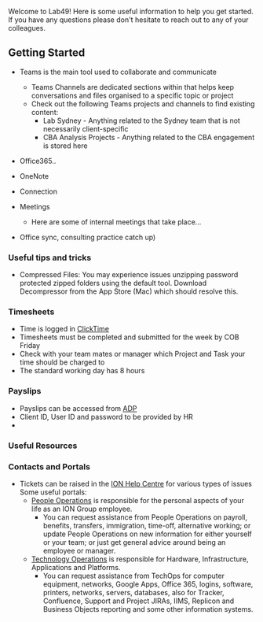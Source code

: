 Welcome to Lab49! Here is some useful information to help you get started. If you have any questions please don't hesitate to reach out to any of your colleagues.

## Getting Started
* Teams is the main tool used to collaborate and communicate
  * Teams Channels are dedicated sections within that helps keep conversations and files organised to a specific topic or project
  * Check out the following Teams projects and channels to find existing content:
      * Lab Sydney - Anything related to the Sydney team that is not necessarily client-specific
      * CBA Analysis Projects - Anything related to the CBA engagement is stored here
* Office365..
* OneNote
* Connection
      
 * Meetings
   * Here are some of internal meetings that take place...
 * Office sync, consulting practice catch up)

### Useful tips and tricks
  * Compressed Files: You may experience issues unzipping password protected zipped folders using the default tool. Download Decompressor from the App Store (Mac) which should resolve this.


### Timesheets
  * Time is logged in [ClickTime](https://login.clicktime.com/)
  * Timesheets must be completed and submitted for the week by COB Friday
  * Check with your team mates or manager which Project and Task your time should be charged to
  * The standard working day has 8 hours
  
### Payslips
  - Payslips can be accessed from [ADP](https://my.adppayroll.com.au/)
  - Client ID, User ID and password to be provided by HR
  - 

### Useful Resources



### Contacts and Portals
* Tickets can be raised in the [ION Help Centre](https://jira.iongroup.com/servicedesk/customer/portals) for various types of issues Some useful portals:
  * [People Operations](https://jira.iongroup.com/servicedesk/customer/portal/15) is responsible for the personal aspects of your life as an ION Group employee.
    * You can request assistance from People Operations on payroll, benefits, transfers, immigration, time-off, alternative working; or update People Operations on new information for either yourself or your team; or just get general advice around being an employee or manager.
  * [Technology Operations](https://jira.iongroup.com/servicedesk/customer/portal/10) is responsible for Hardware, Infrastructure, Applications and Platforms.
    * You can request assistance from TechOps for computer equipment, networks, Google Apps, Office 365, logins, software, printers, networks, servers, databases, also for Tracker, Confluence, Support and Project JIRAs, IIMS, Replicon and Business Objects reporting and some other information systems.


